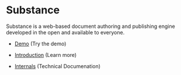 Substance
================================================================================

Substance is a web-based document authoring and publishing engine developed in the open and available to everyone.

* [Demo](http://substance.io) (Try the demo)

* [Introduction](http://substance.io/#substance/substance) (Learn more)

* [Internals](http://substance.io/#substance/substance-internals) (Technical Documenation)